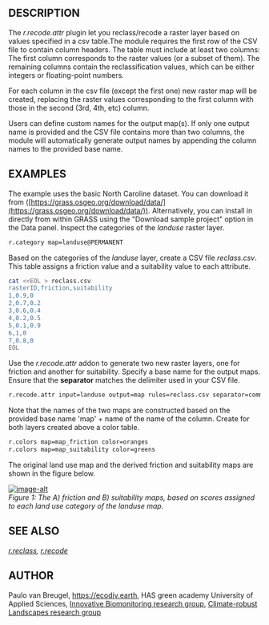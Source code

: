## DESCRIPTION

The *r.recode.attr* plugin let you reclass/recode a raster layer based
on values specified in a csv table.The module requires the first row of
the CSV file to contain column headers. The table must include at least
two columns: The first column corresponds to the raster values (or a
subset of them). The remaining columns contain the reclassification
values, which can be either integers or floating-point numbers.

For each column in the csv file (except the first one) new raster map
will be created, replacing the raster values corresponding to the first
column with those in the second (3rd, 4th, etc) column.

Users can define custom names for the output map(s). If only one output
name is provided and the CSV file contains more than two columns, the
module will automatically generate output names by appending the column
names to the provided base name.

## EXAMPLES

The example uses the basic North Caroline dataset. You can download it
from ([https://grass.osgeo.org/download/data/](https://grass.osgeo.org/download/data/)).
Alternatively,
you can install in directly from within GRASS using the "Download sample
project" option in the Data panel. Inspect the categories of the
*landuse* raster layer.

```sh
r.category map=landuse@PERMANENT
```

Based on the categories of the *landuse* layer, create a CSV file
*reclass.csv*. This table assigns a friction value and a suitability
value to each attribute.

```sh
cat <<EOL > reclass.csv
rasterID,friction,suitability
1,0.9,0
2,0.7,0.2
3,0.6,0.4
4,0.2,0.5
5,0.1,0.9
6,1,0
7,0.8,0
EOL
```

Use the *r.recode.attr* addon to generate two new raster layers, one for
friction and another for suitability. Specify a base name for the output
maps. Ensure that the **separator** matches the delimiter used in your
CSV file.

```sh
r.recode.attr input=landuse output=map rules=reclass.csv separator=comma
```

Note that the names of the two maps are constructed based on the
provided base name 'map' + name of the name of the column. Create for
both layers created above a color table.

```sh
r.colors map=map_friction color=oranges
r.colors map=map_suitability color=greens
```

The original land use map and the derived friction and suitability maps
are shown in the figure below.

[![image-alt](r_recode_attr_01.png)](r_recode_attr_01.png)  
*Figure 1: The A) friction and B) suitability maps, based on scores
assigned to each land use category of the landuse map.*

## SEE ALSO

*[r.reclass](https://grass.osgeo.org/grass-stable/manuals/r.reclass.html),
[r.recode](https://grass.osgeo.org/grass-stable/manuals/r.recode.html)*

## AUTHOR

Paulo van Breugel, <https://ecodiv.earth>, HAS green academy University
of Applied Sciences, [Innovative Biomonitoring research
group](https://www.has.nl/en/research/professorships/innovative-bio-monitoring-professorship/),
[Climate-robust Landscapes research
group](https://www.has.nl/en/research/professorships/climate-robust-landscapes-professorship/)
